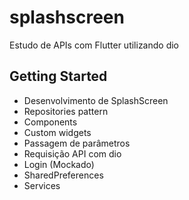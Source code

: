# splashscreen

Estudo de APIs com Flutter utilizando dio

## Getting Started

- Desenvolvimento de SplashScreen
- Repositories pattern
- Components
- Custom widgets
- Passagem de parâmetros
- Requisição API com dio
- Login (Mockado)
- SharedPreferences
- Services